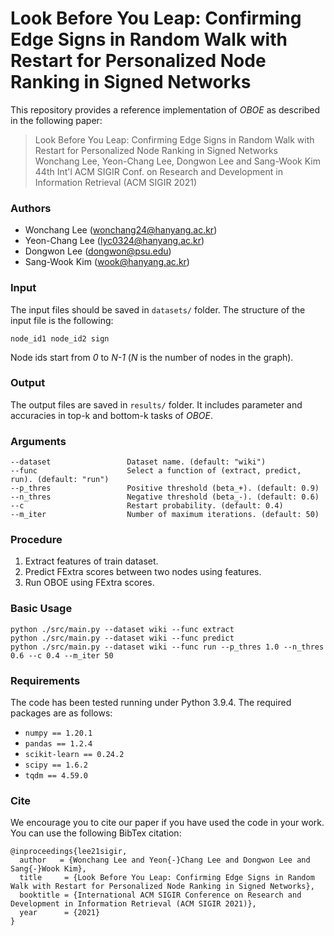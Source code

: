 # Look Before You Leap: Confirming Edge Signs in Random Walk with Restart for Personalized Node Ranking in Signed Networks
This repository provides a reference implementation of *OBOE* as described in the following paper:
> Look Before You Leap: Confirming Edge Signs in Random Walk with Restart for Personalized Node Ranking in Signed Networks<br>
> Wonchang Lee, Yeon-Chang Lee, Dongwon Lee and Sang-Wook Kim<br>
> 44th Int'l ACM SIGIR Conf. on Research and Development in Information Retrieval (ACM SIGIR 2021)<br>

### Authors
- Wonchang Lee (wonchang24@hanyang.ac.kr)
- Yeon-Chang Lee (lyc0324@hanyang.ac.kr)
- Dongwon Lee (dongwon@psu.edu)
- Sang-Wook Kim (wook@hanyang.ac.kr)

### Input
The input files should be saved in `datasets/` folder. The structure of the input file is the following:

```node_id1 node_id2 sign```

Node ids start from *0* to *N-1* (*N* is the number of nodes in the graph).

### Output
The output files are saved in `results/` folder. 
It includes parameter and accuracies in top-k and bottom-k tasks of *OBOE*.

### Arguments

```
--dataset                 Dataset name. (default: "wiki")
--func                    Select a function of (extract, predict, run). (default: "run")
--p_thres                 Positive threshold (beta_+). (default: 0.9)
--n_thres                 Negative threshold (beta_-). (default: 0.6)
--c                       Restart probability. (default: 0.4)
--m_iter                  Number of maximum iterations. (default: 50) 
```

### Procedure
1. Extract features of train dataset.
2. Predict FExtra scores between two nodes using features.
3. Run OBOE using FExtra scores.

### Basic Usage
```
python ./src/main.py --dataset wiki --func extract
python ./src/main.py --dataset wiki --func predict
python ./src/main.py --dataset wiki --func run --p_thres 1.0 --n_thres 0.6 --c 0.4 --m_iter 50
```

### Requirements
The code has been tested running under Python 3.9.4. The required packages are as follows:

- ```numpy == 1.20.1```
- ```pandas == 1.2.4```
- ```scikit-learn == 0.24.2```
- ```scipy == 1.6.2```
- ```tqdm == 4.59.0```

### Cite
We encourage you to cite our paper if you have used the code in your work. You can use the following BibTex citation:
```
@inproceedings{lee21sigir,
  author   = {Wonchang Lee and Yeon{-}Chang Lee and Dongwon Lee and Sang{-}Wook Kim},
  title     = {Look Before You Leap: Confirming Edge Signs in Random Walk with Restart for Personalized Node Ranking in Signed Networks},
  booktitle = {International ACM SIGIR Conference on Research and Development in Information Retrieval (ACM SIGIR 2021)},      
  year      = {2021}
}
```
